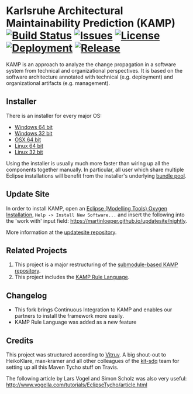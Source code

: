 # Karlsruhe Architectural Maintainability Prediction (KAMP) [![Build Status](https://travis-ci.org/MartinLoeper/KAMP-2.0.svg?branch=master)](https://travis-ci.org/MartinLoeper/KAMP-2.0) [![Issues](https://img.shields.io/github/issues/MartinLoeper/KAMP-2.0.svg)](https://github.com/MartinLoeper/KAMP-2.0/issues) [![License](https://img.shields.io/github/license/MartinLoeper/KAMP-2.0.svg)](https://raw.githubusercontent.com/MartinLoeper/KAMP-2.0/master/LICENSE) [![Deployment](https://img.shields.io/github/last-commit/MartinLoeper/KAMP-2.0/master.svg?label=last%20deployed%20nightly)](https://martinloeper.github.io/updatesite/nightly) [![Release](https://img.shields.io/github/release/MartinLoeper/KAMP-2.0.svg)](https://martinloeper.github.io/updatesite/release)

KAMP is an approach to analyze the change propagation in a software system from technical and organizational perspectives. It is based on the software architecture annotated with technical (e.g. deployment) and organizational artifacts (e.g. management).

## Installer
There is an installer for every major OS:
- [Windows 64 bit](https://github.com/MartinLoeper/KAMP-Windows-Installer)
- [Windows 32 bit](https://github.com/MartinLoeper/KAMP-Windows-32bit-Installer)
- [OSX 64 bit](https://github.com/MartinLoeper/KAMP-OSX-Installer)
- [Linux 64 bit](https://github.com/MartinLoeper/KAMP-Linux-Installer)
- [Linux 32 bit](https://github.com/MartinLoeper/KAMP-Linux-32bit-Installer)

Using the installer is usually much more faster than wiring up all the components together manually.
In particular, all user which share multiple Eclipse installations will benefit from the installer's underlying [bundle pool](https://stackoverflow.com/questions/28746404/what-does-the-bundle-pool-option-in-the-eclipse-installer-has-to-offer).

## Update Site
In order to install KAMP, open an [Eclipse (Modelling Tools) Oxygen Installation](https://www.eclipse.org/downloads/packages/release/Oxygen/3.RC3), `Help -> Install New Software...` and insert the following into the 'work with' input field: https://martinloeper.github.io/updatesite/nightly.

More information at the [updatesite repository](https://github.com/MartinLoeper/updatesite).

## Related Projects
1) This project is a major restructuring of the [submodule-based KAMP repository](https://github.com/KAMP-Research/KAMP).
2) This project includes the [KAMP Rule Language](https://github.com/MartinLoeper/KAMP-DSL).

## Changelog
- This fork brings Continuous Integration to KAMP and enables our partners to install the framework more easily.
- KAMP Rule Language was added as a new feature

## Credits
This project was structured according to [Vitruv](https://github.com/vitruv-tools/Vitruv). A big shout-out to HeikoKlare, max-kramer and all other colleagues of the [kit-sdq](https://github.com/kit-sdq) team for setting up all this Maven Tycho stuff on Travis.

The following article by Lars Vogel and Simon Scholz was also very useful: http://www.vogella.com/tutorials/EclipseTycho/article.html
